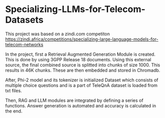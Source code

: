# Specializing-LLMs-for-Telecom-Datasets
This project was based on a zindi.com competiton https://zindi.africa/competitions/specializing-large-language-models-for-telecom-networks

In the project, first a Retrieval Augmented Generation Module is created. This is done by using 3GPP Release 18 documents.
Using this external source, the final combined source is splitted into chunks of size 1000.
This results in 46K chunks. These are then embedded and stored in Chromadb.

After, Phi-2 model and its tokenizer is initialized
Dataset which consists of multiple choice questions and is a part of TeleQnA dataset is loaded from txt files.

Then, RAG and LLM modules are integrated by defining a series of functions.
Answer generation is automated and accuracy is calculated in the end.

